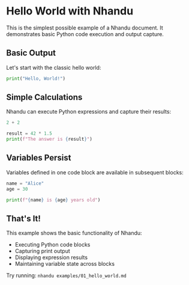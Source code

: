# Hello World with Nhandu

This is the simplest possible example of a Nhandu document. It demonstrates basic Python code execution and output capture.

## Basic Output

Let's start with the classic hello world:

```python
print("Hello, World!")
```

## Simple Calculations

Nhandu can execute Python expressions and capture their results:

```python
2 + 2
```

```python
result = 42 * 1.5
print(f"The answer is {result}")
```

## Variables Persist

Variables defined in one code block are available in subsequent blocks:

```python
name = "Alice"
age = 30
```

```python
print(f"{name} is {age} years old")
```

## That's It!

This example shows the basic functionality of Nhandu:
- Executing Python code blocks
- Capturing print output
- Displaying expression results
- Maintaining variable state across blocks

Try running: `nhandu examples/01_hello_world.md`